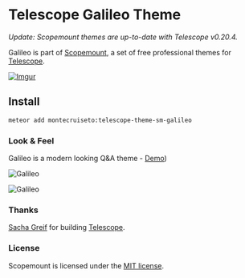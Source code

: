 # Telescope Galileo Theme

*Update: Scopemount themes are up-to-date with Telescope v0.20.4.*

Galileo is part of [Scopemount](http://scopemount.startrack.io), a set of free professional themes for [Telescope](http://www.telescopeapp.org/).

[![Imgur](http://i.imgur.com/8yYLXiY.jpg)](http://scopemount.startrack.io)

## Install

```bash
meteor add montecruiseto:telescope-theme-sm-galileo
```

### Look & Feel

Galileo is a modern looking Q&A theme - [Demo](http://sm-galileo.meteor.com/))

![Galileo](http://i.imgur.com/T3oKWbs.png)

![Galileo](http://i.imgur.com/Jvk80Be.png)

### Thanks

[Sacha Greif](https://github.com/SachaG) for building [Telescope](https://github.com/TelescopeJS/Telescope).

### License

Scopemount is licensed under the [MIT license](http://opensource.org/licenses/MIT).
